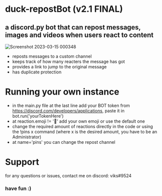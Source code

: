 # duck-repostBot (v2.1 FINAL)
## a discord.py bot that can repost messages, images and videos when users react to content

![Screenshot 2023-03-15 000348](https://user-images.githubusercontent.com/20116149/225161242-2c01d2e9-3cbc-4235-b85b-e1572c58a77d.png)

- reposts messages to a custom channel 
- keeps track of how many reacters the message has got
- provides a link to jump to the original message
- has duplicate protection
# Running your own instance
- in the main.py file at the last line add your BOT token from https://discord.com/developers/applications, paste it in bot.run('yourTokenHere')
- at reaction.emoji != '📌' add your own emoji or use the default one
- change the required amount of reactions directly in the code or using the !pins x command (where x is the desired amount, you have to be an Administrator)
- at name='pins' you can change the repost channel
# Support
for any questions or issues, contact me on discord: viks#9524

### have fun :)
